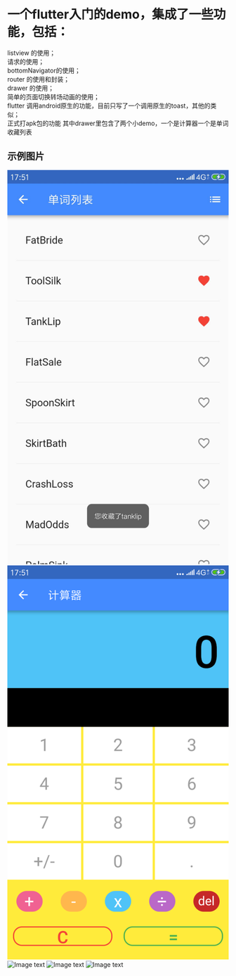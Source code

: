# 一个flutter入门的demo，集成了一些功能，包括：
 listview 的使用；  
 请求的使用；  
 bottomNavigator的使用；  
 router 的使用和封装；  
 drawer 的使用；  
 简单的页面切换转场动画的使用；  
 flutter 调用android原生的功能，目前只写了一个调用原生的toast，其他的类似；  
 正式打apk包的功能
 其中drawer里包含了两个小demo，一个是计算器一个是单词收藏列表

## 示例图片
![Image text](https://github.com/moonljt521/flutter/blob/master/sampleimages/1.jpg?raw=true=200x)
![Image text](https://github.com/moonljt521/flutter/blob/master/sampleimages/2.png?raw=true)
![Image text](https://github.com/moonljt521/flutter/blob/master/sampleimages/3.png?raw=true)
![Image text](https://github.com/moonljt521/flutter/blob/master/sampleimages/4.png?raw=true)
![Image text](https://github.com/moonljt521/flutter/blob/master/sampleimages/5.png?raw=true)

